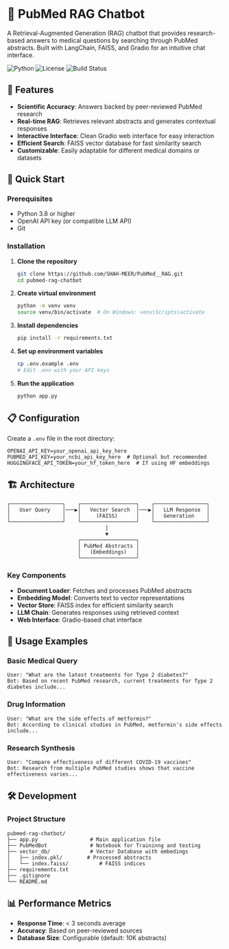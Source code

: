 # 🔬 PubMed RAG Chatbot

A Retrieval-Augmented Generation (RAG) chatbot that provides research-based answers to medical questions by searching through PubMed abstracts. Built with LangChain, FAISS, and Gradio for an intuitive chat interface.

![Python](https://img.shields.io/badge/python-v3.8+-blue.svg)
![License](https://img.shields.io/badge/license-MIT-green.svg)
![Build Status](https://img.shields.io/badge/build-passing-brightgreen.svg)

## 🌟 Features

- **Scientific Accuracy**: Answers backed by peer-reviewed PubMed research
- **Real-time RAG**: Retrieves relevant abstracts and generates contextual responses
- **Interactive Interface**: Clean Gradio web interface for easy interaction
- **Efficient Search**: FAISS vector database for fast similarity search
- **Customizable**: Easily adaptable for different medical domains or datasets

## 🚀 Quick Start

### Prerequisites

- Python 3.8 or higher
- OpenAI API key (or compatible LLM API)
- Git

### Installation

1. **Clone the repository**
   ```bash
   git clone https://github.com/SHAH-MEER/PubMed__RAG.git
   cd pubmed-rag-chatbot
   ```

2. **Create virtual environment**
   ```bash
   python -m venv venv
   source venv/bin/activate  # On Windows: venv\Scripts\activate
   ```

3. **Install dependencies**
   ```bash
   pip install -r requirements.txt
   ```

4. **Set up environment variables**
   ```bash
   cp .env.example .env
   # Edit .env with your API keys
   ```

5. **Run the application**
   ```bash
   python app.py
   ```

## 📋 Configuration

Create a `.env` file in the root directory:

```env
OPENAI_API_KEY=your_openai_api_key_here
PUBMED_API_KEY=your_ncbi_api_key_here  # Optional but recommended
HUGGINGFACE_API_TOKEN=your_hf_token_here  # If using HF embeddings
```

## 🏗️ Architecture

```
┌─────────────────┐    ┌──────────────────┐    ┌─────────────────┐
│   User Query    │───▶│   Vector Search  │───▶│   LLM Response  │
│                 │    │     (FAISS)      │    │   Generation    │
└─────────────────┘    └──────────────────┘    └─────────────────┘
                                │
                                ▼
                       ┌──────────────────┐
                       │ PubMed Abstracts │
                       │   (Embeddings)   │
                       └──────────────────┘
```

### Key Components

- **Document Loader**: Fetches and processes PubMed abstracts
- **Embedding Model**: Converts text to vector representations
- **Vector Store**: FAISS index for efficient similarity search
- **LLM Chain**: Generates responses using retrieved context
- **Web Interface**: Gradio-based chat interface

## 📖 Usage Examples

### Basic Medical Query
```
User: "What are the latest treatments for Type 2 diabetes?"
Bot: Based on recent PubMed research, current treatments for Type 2 diabetes include...
```

### Drug Information
```
User: "What are the side effects of metformin?"
Bot: According to clinical studies in PubMed, metformin's side effects include...
```

### Research Synthesis
```
User: "Compare effectiveness of different COVID-19 vaccines"
Bot: Research from multiple PubMed studies shows that vaccine effectiveness varies...
```

## 🛠️ Development

### Project Structure

```
pubmed-rag-chatbot/
├── app.py                 # Main application file
├── PubMedBot              # Notebook for Traininng and testing
├── vector_db/             # Vector Database with embedings   
│   ├── index.pkl/        # Processed abstracts
│   └── index.faiss/          # FAISS indices
├── requirements.txt
├── .gitignore
└── README.md
```

## 📊 Performance Metrics

- **Response Time**: < 3 seconds average
- **Accuracy**: Based on peer-reviewed sources
- **Database Size**: Configurable (default: 10K abstracts)